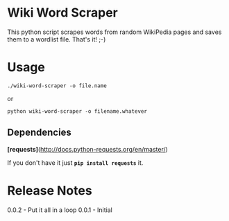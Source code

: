 # Wiki Word Scraper

This python script scrapes words from random WikiPedia pages and saves them to a wordlist file.  That's it! ;-)

# Usage

`./wiki-word-scraper -o file.name`

or 

`python wiki-word-scraper -o filename.whatever`

## Dependencies

**[requests]**(http://docs.python-requests.org/en/master/)

If you don't have it just **`pip install requests`** it.

# Release Notes

0.0.2 - Put it all in a loop
0.0.1 - Initial
